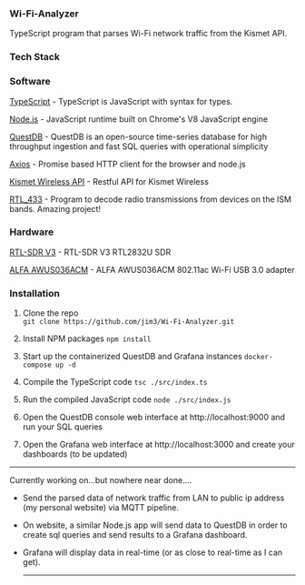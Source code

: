 ### Wi-Fi-Analyzer

TypeScript program that parses Wi-Fi network traffic from the Kismet API.

### Tech Stack


### Software

[TypeScript](https://www.typescriptlang.org/) - TypeScript is JavaScript with syntax for types.

[Node.js](https://nodejs.org/en/) - JavaScript runtime built on Chrome's V8 JavaScript engine

[QuestDB](https://questdb.io/) - QuestDB is an open-source time-series database for high throughput ingestion and fast SQL queries with operational simplicity

[Axios](https://axios-http.com) - Promise based HTTP client for the browser and node.js

[Kismet Wireless API](https://www.kismetwireless.net/docs/api) - Restful API for Kismet Wireless

[RTL_433](https://github.com/merbanan/rtl_433) - Program to decode radio transmissions from devices on the ISM bands. Amazing project!

### Hardware

[RTL-SDR V3](https://www.rtl-sdr.com/about-rtl-sdr/) - RTL-SDR V3 RTL2832U SDR

[ALFA AWUS036ACM](https://www.alfa.com.tw/products/awus036acm?variant=39477234597960) - ALFA AWUS036ACM 802.11ac Wi-Fi USB 3.0 adapter

### Installation

1.  Clone the repo  
    `git clone https://github.com/jim3/Wi-Fi-Analyzer.git`

2.  Install NPM packages
    `npm install`

3.  Start up the containerized QuestDB and Grafana instances
    `docker-compose up -d`

4.  Compile the TypeScript code
    `tsc ./src/index.ts`

5.  Run the compiled JavaScript code
    `node ./src/index.js`

6.  Open the QuestDB console web interface at http://localhost:9000 and run your SQL queries

7.  Open the Grafana web interface at http://localhost:3000 and create your dashboards (to be updated)

---

Currently working on...but nowhere near done....

- Send the parsed data of network traffic from LAN to public ip address (my personal website) via MQTT pipeline.
- On website, a similar Node.js app will send data to QuestDB in order to create sql queries and send results to a Grafana dashboard.
- Grafana will display data in real-time (or as close to real-time as I can get).

  ---
  
